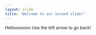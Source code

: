```yaml
---
layout: slide
title: "Welcome to our second slide!"
---
```

Hellooooooo
Use the left arrow to go back!
